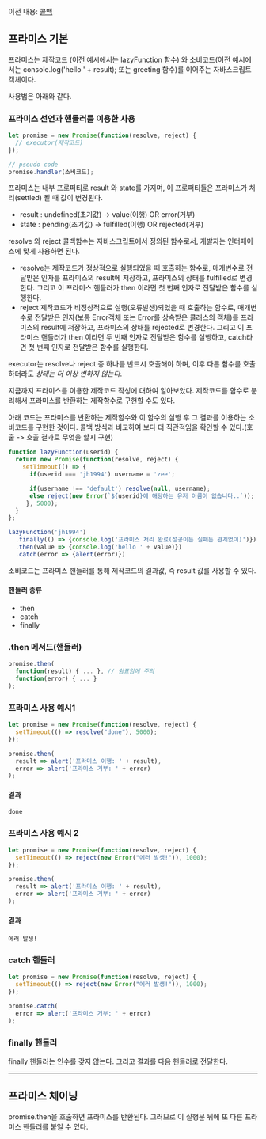 이전 내용: [콜백](https://github.com/hotpineapple/TIL-Today-I-Learned-/edit/main/01_callback.md)

## 프라미스 기본

프라미스는 제작코드 (이전 예시에서는 lazyFunction 함수) 와 소비코드(이전 예시에서는 console.log('hello ' + result); 또는 greeting 함수)를 이어주는 자바스크립트 객체이다.

사용법은 아래와 같다.

### 프라미스 선언과 핸들러를 이용한 사용
```javascript
let promise = new Promise(function(resolve, reject) {
  // executor(제작코드)
});

// pseudo code
promise.handler(소비코드);
```
프라미스는 내부 프로퍼티로 result 와 state를 가지며, 이 프로퍼티들은 프라미스가 처리(settled) 될 때 값이 변경된다.
* result : undefined(초기값) -> value(이행) OR  error(거부)
* state : pending(초기값) -> fulfilled(이행)  OR rejected(거부)

resolve 와 reject 콜백함수는 자바스크립트에서 정의된 함수로서, 개발자는 인터페이스에 맞게 사용하면 된다.
* resolve는 제작코드가 정상적으로 실행되었을 때 호출하는 함수로, 매개변수로 전달받은 인자를 프라미스의 result에 저장하고, 프라미스의 상태를 fulfilled로 변경한다. 그리고 이 프라미스 핸들러가 then 이라면 첫 번째 인자로 전달받은 함수를 실행한다. 
* reject 제작코드가 비정상적으로 실행(오류발생)되었을 때 호출하는 함수로, 매개변수로 전달받은 인자(보통 Error객체 또는 Error를 상속받은 클래스의 객체)를 프라미스의 result에 저장하고, 프라미스의 상태를 rejected로 변경한다. 그리고 이 프라미스 핸들러가 then 이라면 두 번째 인자로 전달받은 함수를 실행하고, catch라면 첫 번째 인자로 전달받은 함수를 실행한다.

executor는 resolve나 reject 중 하나를 반드시 호출해야 하며, 이후 다른 함수를 호출하더라도 *상태는 더 이상 변하지 않는다*.

지금까지 프라미스를 이용한 제작코드 작성에 대하여 알아보았다. 제작코드를 함수로 분리해서 프라미스를 반환하는 제작함수로 구현할 수도 있다.

아래 코드는 프라미스를 반환하는 제작함수와 이 함수의 실행 후 그 결과를 이용하는 소비코드를 구현한 것이다. 콜백 방식과 비교하여 보다 더 직관적임을 확인할 수 있다.(호출 -> 호출 결과로 무엇을 할지 구현) 
```javascript
function lazyFunction(userid) {
  return new Promise(function(resolve, reject) {
    setTimeout(() => {
      if(userid === 'jh1994') username = 'zee';

      if(username !== 'default') resolve(null, username);
      else reject(new Error(`${userid}에 해당하는 유저 이름이 없습니다..`));
     }, 5000);
  }
};

lazyFunction('jh1994')
  .finally(() => {console.log('프라미스 처리 완료(성공이든 실패든 관계없이)')})
  .then(value => {console.log('hello ' + value)})
  .catch(error => {alert(error)})
```

소비코드는 프라미스 핸들러를 통해 제작코드의 결과값, 즉 result 값를 사용할 수 있다.

#### 핸들러 종류 
* then
* catch
* finally

### .then 메서드(핸들러)
```javascript
promise.then(
  function(result) { ... }, // 쉼표임에 주의
  function(error) { ... }
);
```

### 프라미스 사용 예시1 
```javascript
let promise = new Promise(function(resolve, reject) {
  setTimeout(() => resolve("done"), 5000);
});

promise.then(
  result => alert('프라미스 이행: ' + result),
  error => alert('프라미스 거부: ' + error) 
);
```
#### 결과
`done`

### 프라미스 사용 예시 2  
```javascript
let promise = new Promise(function(resolve, reject) {
  setTimeout(() => reject(new Error("에러 발생!")), 1000);
});

promise.then(
  result => alert('프라미스 이행: ' + result),
  error => alert('프라미스 거부: ' + error) 
);
```
#### 결과
`에러 발생!`

### catch 핸들러

```javascript
let promise = new Promise(function(resolve, reject) {
  setTimeout(() => reject(new Error("에러 발생!")), 1000);
});

promise.catch(
  error => alert('프라미스 거부: ' + error) 
);
```

### finally 핸들러
finally 핸들러는 인수를 갖지 않는다. 그리고 결과를 다음 핸들러로 전달한다.

---

## 프라미스 체이닝

promise.then을 호출하면 프라미스를 반환된다. 그러므로 이 실행문 뒤에 또 다른 프라미스 핸들러를 붙일 수 있다. 
